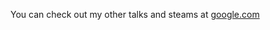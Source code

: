 You can check out my other talks and steams at [google.com](https://www.youtube.com/watch?v=Rs3GfkHRwXA)
